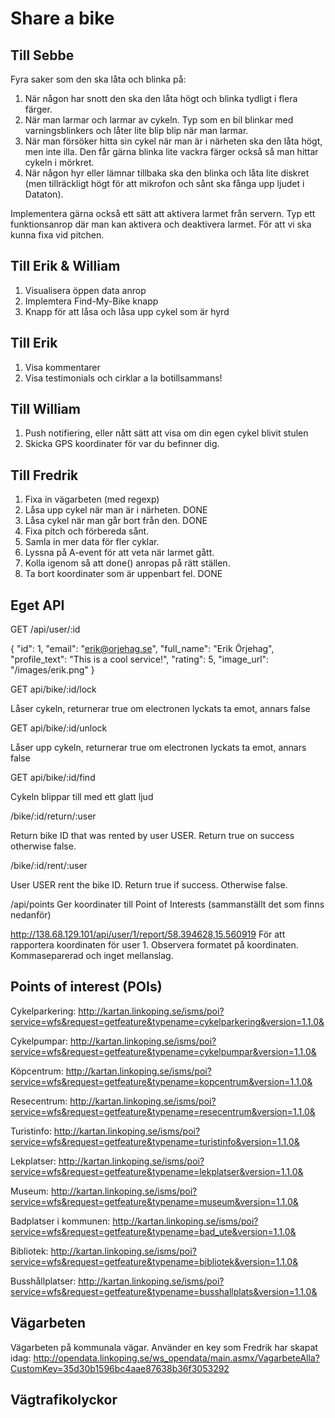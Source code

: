 # Share a bike

## Till Sebbe

Fyra saker som den ska låta och blinka på: 

1. När någon har snott den ska den låta högt och blinka tydligt i flera färger. 
2. När man larmar och larmar av cykeln. Typ som en bil blinkar med varningsblinkers och låter lite blip blip när man larmar. 
3. När man försöker hitta sin cykel när man är i närheten ska den låta högt, men inte illa. Den får gärna blinka lite vackra färger också så man hittar cykeln i mörkret. 
4. När någon hyr eller lämnar tillbaka ska den blinka och låta lite diskret (men tillräckligt högt för att mikrofon och sånt ska fånga upp ljudet i Dataton).

Implementera gärna också ett sätt att aktivera larmet från servern. Typ ett funktionsanrop där man kan aktivera och deaktivera larmet. För att vi ska kunna fixa vid pitchen. 

## Till Erik & William

1. Visualisera öppen data anrop
2. Implemtera Find-My-Bike knapp
3. Knapp för att låsa och låsa upp cykel som är hyrd


## Till Erik

1. Visa kommentarer
2. Visa testimonials och cirklar a la botillsammans!


## Till William

1. Push notifiering, eller nått sätt att visa om din egen cykel blivit stulen
2. Skicka GPS koordinater för var du befinner dig. 


## Till Fredrik 

1. Fixa in vägarbeten (med regexp)
2. Låsa upp cykel när man är i närheten. DONE
3. Låsa cykel när man går bort från den. DONE
4. Fixa pitch och förbereda sånt.
5. Samla in mer data för fler cyklar. 
6. Lyssna på A-event för att veta när larmet gått. 
7. Kolla igenom så att done() anropas på rätt ställen.
8. Ta bort koordinater som är uppenbart fel.    DONE

## Eget API

GET /api/user/:id

{
  "id": 1,
  "email": "erik@orjehag.se",
  "full_name": "Erik Örjehag",
  "profile_text": "This is a cool service!",
  "rating": 5,
  "image_url": "/images/erik.png"
}


GET api/bike/:id/lock

Låser cykeln, returnerar true om electronen lyckats ta emot, annars false

GET api/bike/:id/unlock

Låser upp cykeln, returnerar true om electronen lyckats ta emot, annars false


GET api/bike/:id/find

Cykeln blippar till med ett glatt ljud

/bike/:id/return/:user

Return bike ID that was rented by user USER. Return true on success otherwise false. 

/bike/:id/rent/:user

User USER rent the bike ID. Return true if success. Otherwise false. 


/api/points
Ger koordinater till Point of Interests (sammanställt det som finns nedanför)


http://138.68.129.101/api/user/1/report/58.394628,15.560919
För att rapportera koordinaten för user 1. Observera formatet på koordinaten. Kommaseparerad och inget mellanslag. 



## Points of interest (POIs)

Cykelparkering: 
http://kartan.linkoping.se/isms/poi?service=wfs&request=getfeature&typename=cykelparkering&version=1.1.0&

Cykelpumpar: 
http://kartan.linkoping.se/isms/poi?service=wfs&request=getfeature&typename=cykelpumpar&version=1.1.0&

Köpcentrum: 
http://kartan.linkoping.se/isms/poi?service=wfs&request=getfeature&typename=kopcentrum&version=1.1.0&

Resecentrum: 
http://kartan.linkoping.se/isms/poi?service=wfs&request=getfeature&typename=resecentrum&version=1.1.0&

Turistinfo: 
http://kartan.linkoping.se/isms/poi?service=wfs&request=getfeature&typename=turistinfo&version=1.1.0&

Lekplatser: 
http://kartan.linkoping.se/isms/poi?service=wfs&request=getfeature&typename=lekplatser&version=1.1.0&

Museum: 
http://kartan.linkoping.se/isms/poi?service=wfs&request=getfeature&typename=museum&version=1.1.0&

Badplatser i kommunen: 
http://kartan.linkoping.se/isms/poi?service=wfs&request=getfeature&typename=bad_ute&version=1.1.0&

Bibliotek: 
http://kartan.linkoping.se/isms/poi?service=wfs&request=getfeature&typename=bibliotek&version=1.1.0&

Busshållplatser: 
http://kartan.linkoping.se/isms/poi?service=wfs&request=getfeature&typename=busshallplats&version=1.1.0&

## Vägarbeten 

Vägarbeten på kommunala vägar. Använder en key som Fredrik har skapat idag: 
http://opendata.linkoping.se/ws_opendata/main.asmx/VagarbeteAlla?CustomKey=35d30b1596bc4aae87638b36f3053292

## Vägtrafikolyckor

